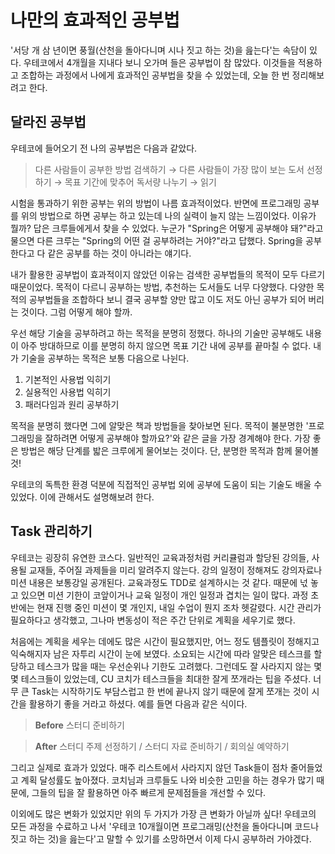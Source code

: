 # 나만의 효과적인 공부법

'서당 개 삼 년이면 풍월(산천을 돌아다니며 시나 짓고 하는 것)을 읊는다'는 속담이 있다. 우테코에서 4개월을 지내다 보니 오가며 들은 공부법이 참 많았다. 이것들을 적용하고 조합하는 과정에서 나에게 효과적인 공부법을 찾을 수 있었는데, 오늘 한 번 정리해보려고 한다.

## 달라진 공부법

우테코에 들어오기 전 나의 공부법은 다음과 같았다.

>다른 사람들이 공부한 방법 검색하기 → 다른 사람들이 가장 많이 보는 도서 선정하기 → 목표 기간에 맞추어 독서량 나누기 → 읽기

시험을 통과하기 위한 공부는 위의 방법이 나름 효과적이었다. 반면에 프로그래밍 공부를 위의 방법으로 하면 공부는 하고 있는데 나의 실력이 늘지 않는 느낌이었다. 이유가 뭘까? 답은 크루들에게서 찾을 수 있었다. 누군가 "Spring은 어떻게 공부해야 돼?"라고 물으면 다른 크루는 "Spring의 어떤 걸 공부하려는 거야?"라고 답했다. Spring을 공부한다고 다 같은 공부를 하는 것이 아니라는 얘기다.

내가 활용한 공부법이 효과적이지 않았던 이유는 검색한 공부법들의 목적이 모두 다르기 때문이었다. 목적이 다르니 공부하는 방법, 추천하는 도서들도 너무 다양했다. 다양한 목적의 공부법들을 조합하다 보니 결국 공부할 양만 많고 이도 저도 아닌 공부가 되어 버리는 것이다. 그럼 어떻게 해야 할까.

우선 해당 기술을 공부하려고 하는 목적을 분명히 정했다. 하나의 기술만 공부해도 내용이 아주 방대하므로 이를 분명히 하지 않으면 목표 기간 내에 공부를 끝마칠 수 없다. 내가 기술을 공부하는 목적은 보통 다음으로 나뉜다.

1. 기본적인 사용법 익히기
2. 실용적인 사용법 익히기
3. 패러다임과 원리 공부하기

목적을 분명히 했다면 그에 알맞은 책과 방법들을 찾아보면 된다. 목적이 불분명한 '프로그래밍을 잘하려면 어떻게 공부해야 할까요?'와 같은 글을 가장 경계해야 한다. 가장 좋은 방법은 해당 단계를 밟은 크루에게 물어보는 것이다. 단, 분명한 목적과 함께 물어볼 것!

우테코의 독특한 환경 덕분에 직접적인 공부법 외에 공부에 도움이 되는 기술도 배울 수 있었다. 이에 관해서도 설명해보려 한다.

## Task 관리하기

우테코는 굉장히 유연한 코스다. 일반적인 교육과정처럼 커리큘럼과 할당된 강의들, 사용될 교재들, 주어질 과제들을 미리 알려주지 않는다. 강의 일정이 정해져도 강의자료나 미션 내용은 보통강일 공개된다. 교육과정도 TDD로 설계하시는 것 같다. 때문에 넋 놓고 있으면 미션 기한이 코앞이거나 교육 일정이 개인 일정과 겹치는 일이 많다. 과정 초반에는 현재 진행 중인 미션이 몇 개인지, 내일 수업이 뭔지 조차 헷갈렸다. 시간 관리가 필요하다고 생각했고, 그나마 변동성이 적은 주간 단위로 계획을 세우기로 했다.

처음에는 계획을 세우는 데에도 많은 시간이 필요했지만, 어느 정도 템플릿이 정해지고 익숙해지자 남은 자투리 시간이 눈에 보였다. 소요되는 시간에 따라 알맞은 테스크를  할당하고 테스크가 많을 때는 우선순위나 기한도 고려했다. 그런데도 잘 사라지지 않는 몇몇 테스크들이 있었는데, CU 코치가 테스크들을 최대한 잘게 쪼개라는 팁을 주셨다. 너무 큰 Task는 시작하기도 부담스럽고 한 번에 끝나지 않기 때문에 잘게 쪼개는 것이 시간을 활용하기 좋을 거라고 하셨다. 예를 들면 다음과 같은 식이다.

>**Before**
>스터디 준비하기

>**After**
>스터디 주제 선정하기 / 스터디 자료 준비하기 / 회의실 예약하기

그리고 실제로 효과가 있었다. 매주 리스트에서 사라지지 않던 Task들이 점차 줄어들었고 계획 달성률도 높아졌다. 코치님과 크루들도 나와 비슷한 고민을 하는 경우가 많기 때문에, 그들의 팁을 잘 활용하면 아주 빠르게 문제점들을 개선할 수 있다.

이외에도 많은 변화가 있었지만 위의 두 가지가 가장 큰 변화가 아닐까 싶다! 우테코의 모든 과정을 수료하고 나서 '우테코 10개월이면 프로그래밍(산천을 돌아다니며 코드나 짓고 하는 것)을 읊는다'고 말할 수 있기를 소망하면서 이제 다시 공부하러 가야겠다.